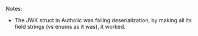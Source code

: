 Notes: 
- The JWK struct in Autholic was failing deserialization, by making all its field strings (vs enums as it was), it worked.